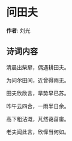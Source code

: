 # 问田夫

**作者**: 刘光

## 诗词内容

清晨出柴扉，偶遇耕田夫。

为问尔田间，近曾得雨无。

田夫欣欣言，旱势早已苏。

昨午云四合，一雨半日余。

高下粗沾溉，芃然蔼菑畬。

老夫闻此言，欣怿当何如。

